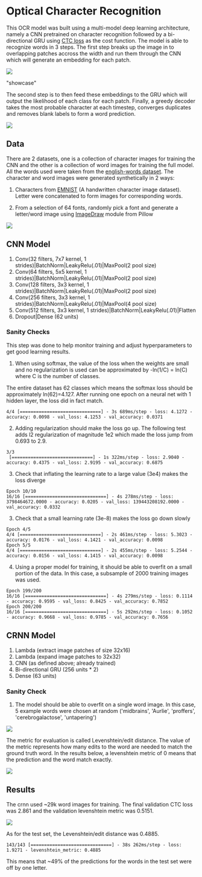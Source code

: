 # Optical Character Recognition

This OCR model was built using a multi-model deep learning architecture, namely a CNN pretrained on character recognition followed by a bi-directional GRU using [CTC loss](https://distill.pub/2017/ctc/) as the cost function.
The model is able to recognize words in 3 steps. The first step breaks up the image in to overlapping patches accross the width and run them through the CNN which will generate an embedding for each patch. 

![](https://github.com/peterbacalso/ocr/blob/master/assets/demo.gif)

"showcase"

The second step is to then feed these embeddings to the GRU which will output the likelihood of each class for each patch. 
Finally, a greedy decoder takes the most probable character at each timestep, converges duplicates and removes blank labels to form a word prediction.

![](https://github.com/peterbacalso/ocr/blob/master/assets/pipeline.png)

## Data

There are 2 datasets, one is a collection of character images for training the CNN and the other is a collection of word images for training the full model.
All the words used were taken from the [english-words dataset](https://github.com/dwyl/english-words). The character and word images were generated synthetically in 2 ways:

1. Characters from [EMNIST](https://www.nist.gov/itl/products-and-services/emnist-dataset) (A handwritten character image dataset). Letter were concatenated to form images for corresponding words.

2. From a selection of 64 fonts, randomly pick a font and generate a letter/word image using [ImageDraw](https://pillow.readthedocs.io/en/stable/reference/ImageDraw.html) module from Pillow

![](https://github.com/peterbacalso/ocr/blob/master/assets/sample_words.png)

## CNN Model

1. Conv(32 filters, 7x7 kernel, 1 strides)|BatchNorm|LeakyRelu(.01)|MaxPool(2 pool size)
2. Conv(64 filters, 5x5 kernel, 1 strides)|BatchNorm|LeakyRelu(.01)|MaxPool(2 pool size)
3. Conv(128 filters, 3x3 kernel, 1 strides)|BatchNorm|LeakyRelu(.01)|MaxPool(2 pool size)
4. Conv(256 filters, 3x3 kernel, 1 strides)|BatchNorm|LeakyRelu(.01)|MaxPool(4 pool size)
5. Conv(512 filters, 3x3 kernel, 1 strides)|BatchNorm|LeakyRelu(.01)|Flatten
6. Dropout|Dense (62 units)

### Sanity Checks

This step was done to help monitor training and adjust hyperparameters to get good learning results.

1. When using softmax, the value of the loss when the weights are small and no regularization is used can be approximated by -ln(1/C) = ln(C) where C is the number of classes.

The entire dataset has 62 classes which means the softmax loss should be approximately ln(62)=4.127. After running one epoch on a neural net with 1 hidden layer, the loss did in fact match.
```
4/4 [==============================] - 3s 689ms/step - loss: 4.1272 - accuracy: 0.0098 - val_loss: 4.1253 - val_accuracy: 0.0371
```
2. Adding regularization should make the loss go up. The following test adds l2 regularization of magnitude 1e2 which made the loss jump from 0.693 to 2.9.
```
3/3
 [==============================] - 1s 322ms/step - loss: 2.9040 - accuracy: 0.4375 - val_loss: 2.9195 - val_accuracy: 0.6875
```
3. Check that inflating the learning rate to a large value (3e4) makes the loss diverge
```
Epoch 10/10
16/16 [==============================] - 4s 278ms/step - loss: 3798464672.0000 - accuracy: 0.0205 - val_loss: 139443208192.0000 - val_accuracy: 0.0332
```
3. Check that a small learning rate (3e-8) makes the loss go down slowly
```
Epoch 4/5
4/4 [==============================] - 2s 461ms/step - loss: 5.3023 - accuracy: 0.0176 - val_loss: 4.1421 - val_accuracy: 0.0098
Epoch 5/5
4/4 [==============================] - 2s 455ms/step - loss: 5.2544 - accuracy: 0.0156 - val_loss: 4.1415 - val_accuracy: 0.0098
```
4. Using a proper model for training, it should be able to overfit on a small portion of the data. In this case, a subsample of 2000 training images was used.
```
Epoch 199/200
16/16 [==============================] - 4s 279ms/step - loss: 0.1114 - accuracy: 0.9595 - val_loss: 0.8425 - val_accuracy: 0.7852
Epoch 200/200
16/16 [==============================] - 5s 292ms/step - loss: 0.1052 - accuracy: 0.9668 - val_loss: 0.9785 - val_accuracy: 0.7656
```

## CRNN Model

1. Lambda (extract image patches of size 32x16)
2. Lambda (expand image patches to 32x32)
3. CNN (as defined above; already trained)
4. Bi-directional GRU (256 units * 2)
5. Dense (63 units)

### Sanity Check

1. The model should be able to overfit on a single word image. In this case, 5 example words were chosen at random ('midbrains', 'Aurlie', 'proffers', 'cerebrogalactose', 'untapering')

![](https://github.com/peterbacalso/ocr/blob/master/assets/overfit_words.png)

The metric for evaluation is called Levenshtein/edit distance. The value of the metric represents how many edits to the word are needed to match the ground truth word. 
In the results below, a levenshtein metric of 0 means that the prediction and the word match exactly.

![](https://github.com/peterbacalso/ocr/blob/master/assets/overfit.png)

## Results

The crnn used ~29k word images for training. The final validation CTC loss was 2.861 and the validation levenshtein metric was 0.5151.

![](https://github.com/peterbacalso/ocr/blob/master/assets/val_metrics.png)

As for the test set, the Levenshtein/edit distance was 0.4885.
```
143/143 [==============================] - 38s 262ms/step - loss: 1.9271 - levenshtein_metric: 0.4885
```
This means that ~49% of the predictions for the words in the test set were off by one letter.


